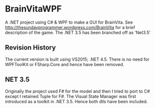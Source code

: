 BrainVitaWPF
============

A .NET project using C# &amp; WPF  to make a GUI for BrainVita. See http://thesundayprogrammer.wordpress.com/BrainVita for a brief description of the game.  The .NET 3.5 has been branched off as 'Net3.5'

Revision History
----------------
The current version is built using VS2015; .NET 4.5. There is no need for WPFToolKit or FSharp.Core and hence have been removed.


NET 3.5
-------
Originally the project used F# for the model and then I tried to port to C# except I retained Tuple for F#. The Visual State Manager was first introduced as a toolkit in .NET 3.5. Hence both dlls have been included.

